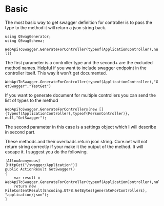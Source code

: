 # Basic

The most basic way to get swagger definition for controller is to pass the type to the method it will return a json string back.
```
using QSwagGenerator;
using QSwagSchema;
```

`WebApiToSwagger.GenerateForController(typeof(ApplicationController),null)`

The first parameter is a controller type and the second+ are the excluded method names. Helpful if you want to include swagger endpoint in the controller itself. This way it won't get documented.

`WebApiToSwagger.GenerateForController(typeof(ApplicationController),"GetSwagger","TestGet")`


If you want to generate document for multiple controllers you can send the list of types to the method 

`WebApiToSwagger.GenerateForControllers(new []{typeof(ApplicationController),typeof(PersonController)}, null,"GetSwagger");`

The second parameter in this case is a settings object which I will describe in second part.

These methods and their overloads return json string. Core.net will not return string correctly if your make it the output of the method. It will escape it. I suggest you do the following.

```
[AllowAnonymous]
[HttpGet("/swagger/Application")]
public ActionResult GetSwagger()
{
    var result = WebApiToSwagger.GenerateForController(typeof(ApplicationController),null);
    return new FileContentResult(Encoding.UTF8.GetBytes(generateForControllers), "application/json");
}
```